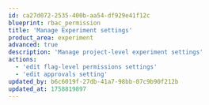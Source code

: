 ```yaml
---
id: ca27d072-2535-400b-aa54-df929e41f12c
blueprint: rbac_permission
title: 'Manage Experiment settings'
product_area: experiment
advanced: true
description: 'Manage project-level experiment settings'
actions:
  - 'edit flag-level permissions settings'
  - 'edit approvals setting'
updated_by: b6c6019f-27db-41a7-98bb-07c9b90f212b
updated_at: 1758819897
---
```

